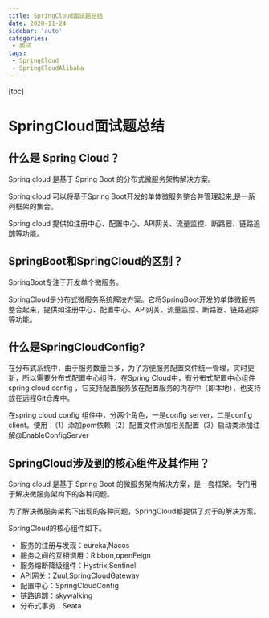 ```yaml
---
title: SpringCloud面试题总结
date: 2020-11-24
sidebar: 'auto'
categories:
 - 面试
tags:
 - SpringCloud
 - SpringCloudAlibaba
---
```


[toc]

# SpringCloud面试题总结

## 什么是 Spring Cloud？

Spring cloud 是基于 Spring Boot 的分布式微服务架构解决方案。

Spring cloud 可以将基于Spring Boot开发的单体微服务整合并管理起来,是一系列框架的集合。

Spring cloud 提供如注册中心、配置中心、API网关、流量监控、断路器、链路追踪等功能。

## SpringBoot和SpringCloud的区别？

SpringBoot专注于开发单个微服务。

SpringCloud是分布式微服务系统解决方案。它将SpringBoot开发的单体微服务整合起来，提供如注册中心、配置中心、API网关、流量监控、断路器、链路追踪等功能。


## 什么是SpringCloudConfig?

在分布式系统中，由于服务数量巨多，为了方便服务配置文件统一管理，实时更新，所以需要分布式配置中心组件。在Spring Cloud中，有分布式配置中心组件spring cloud config ，它支持配置服务放在配置服务的内存中（即本地），也支持放在远程Git仓库中。

在spring cloud config 组件中，分两个角色，一是config server，二是config client。使用：（1）添加pom依赖（2）配置文件添加相关配置（3）启动类添加注解@EnableConfigServer


## SpringCloud涉及到的核心组件及其作用？

Spring cloud 是基于 Spring Boot 的微服务架构解决方案，是一套框架。专门用于解决微服务架构下的各种问题。

为了解决微服务架构下出现的各种问题，SpringCloud都提供了对于的解决方案。

SpringCloud的核心组件如下。
- 服务的注册与发现：eureka,Nacos
- 服务之间的互相调用：Ribbon,openFeign
- 服务熔断降级组件：Hystrix,Sentinel
- API网关：Zuul,SpringCloudGateway
- 配置中心：SpringCloudConfig
- 链路追踪：skywalking
- 分布式事务：Seata
